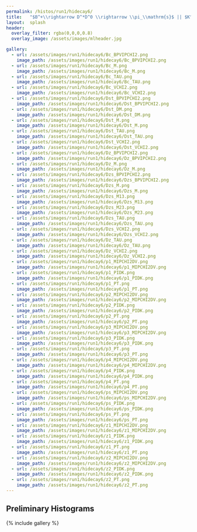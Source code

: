 ```yaml
---
permalink: /histos/run1/hidecay6/
title:   "$B^+\\rightarrow D^*D^0 \\rightarrow \\pi_\\mathrm{s}$ || $K^-\\pi^+\\pi^-\\pi^+$ || $K^+\\pi^-$"
layout:  splash
header:
  overlay_filter: rgba(0,0,0,0.8)
  overlay_image: /assets/images/mlheader.jpg

gallery:
  - url: /assets/images/run1/hidecay6/Bc_BPVIPCHI2.png
    image_path: /assets/images/run1/hidecay6/Bc_BPVIPCHI2.png
  - url: /assets/images/run1/hidecay6/Bc_M.png
    image_path: /assets/images/run1/hidecay6/Bc_M.png
  - url: /assets/images/run1/hidecay6/Bc_TAU.png
    image_path: /assets/images/run1/hidecay6/Bc_TAU.png
  - url: /assets/images/run1/hidecay6/Bc_VCHI2.png
    image_path: /assets/images/run1/hidecay6/Bc_VCHI2.png
  - url: /assets/images/run1/hidecay6/Dst_BPVIPCHI2.png
    image_path: /assets/images/run1/hidecay6/Dst_BPVIPCHI2.png
  - url: /assets/images/run1/hidecay6/Dst_DM.png
    image_path: /assets/images/run1/hidecay6/Dst_DM.png
  - url: /assets/images/run1/hidecay6/Dst_M.png
    image_path: /assets/images/run1/hidecay6/Dst_M.png
  - url: /assets/images/run1/hidecay6/Dst_TAU.png
    image_path: /assets/images/run1/hidecay6/Dst_TAU.png
  - url: /assets/images/run1/hidecay6/Dst_VCHI2.png
    image_path: /assets/images/run1/hidecay6/Dst_VCHI2.png
  - url: /assets/images/run1/hidecay6/Dz_BPVIPCHI2.png
    image_path: /assets/images/run1/hidecay6/Dz_BPVIPCHI2.png
  - url: /assets/images/run1/hidecay6/Dz_M.png
    image_path: /assets/images/run1/hidecay6/Dz_M.png
  - url: /assets/images/run1/hidecay6/Dzs_BPVIPCHI2.png
    image_path: /assets/images/run1/hidecay6/Dzs_BPVIPCHI2.png
  - url: /assets/images/run1/hidecay6/Dzs_M.png
    image_path: /assets/images/run1/hidecay6/Dzs_M.png
  - url: /assets/images/run1/hidecay6/Dzs_M13.png
    image_path: /assets/images/run1/hidecay6/Dzs_M13.png
  - url: /assets/images/run1/hidecay6/Dzs_M23.png
    image_path: /assets/images/run1/hidecay6/Dzs_M23.png
  - url: /assets/images/run1/hidecay6/Dzs_TAU.png
    image_path: /assets/images/run1/hidecay6/Dzs_TAU.png
  - url: /assets/images/run1/hidecay6/Dzs_VCHI2.png
    image_path: /assets/images/run1/hidecay6/Dzs_VCHI2.png
  - url: /assets/images/run1/hidecay6/Dz_TAU.png
    image_path: /assets/images/run1/hidecay6/Dz_TAU.png
  - url: /assets/images/run1/hidecay6/Dz_VCHI2.png
    image_path: /assets/images/run1/hidecay6/Dz_VCHI2.png
  - url: /assets/images/run1/hidecay6/p1_MIPCHI2DV.png
    image_path: /assets/images/run1/hidecay6/p1_MIPCHI2DV.png
  - url: /assets/images/run1/hidecay6/p1_PIDK.png
    image_path: /assets/images/run1/hidecay6/p1_PIDK.png
  - url: /assets/images/run1/hidecay6/p1_PT.png
    image_path: /assets/images/run1/hidecay6/p1_PT.png
  - url: /assets/images/run1/hidecay6/p2_MIPCHI2DV.png
    image_path: /assets/images/run1/hidecay6/p2_MIPCHI2DV.png
  - url: /assets/images/run1/hidecay6/p2_PIDK.png
    image_path: /assets/images/run1/hidecay6/p2_PIDK.png
  - url: /assets/images/run1/hidecay6/p2_PT.png
    image_path: /assets/images/run1/hidecay6/p2_PT.png
  - url: /assets/images/run1/hidecay6/p3_MIPCHI2DV.png
    image_path: /assets/images/run1/hidecay6/p3_MIPCHI2DV.png
  - url: /assets/images/run1/hidecay6/p3_PIDK.png
    image_path: /assets/images/run1/hidecay6/p3_PIDK.png
  - url: /assets/images/run1/hidecay6/p3_PT.png
    image_path: /assets/images/run1/hidecay6/p3_PT.png
  - url: /assets/images/run1/hidecay6/p4_MIPCHI2DV.png
    image_path: /assets/images/run1/hidecay6/p4_MIPCHI2DV.png
  - url: /assets/images/run1/hidecay6/p4_PIDK.png
    image_path: /assets/images/run1/hidecay6/p4_PIDK.png
  - url: /assets/images/run1/hidecay6/p4_PT.png
    image_path: /assets/images/run1/hidecay6/p4_PT.png
  - url: /assets/images/run1/hidecay6/ps_MIPCHI2DV.png
    image_path: /assets/images/run1/hidecay6/ps_MIPCHI2DV.png
  - url: /assets/images/run1/hidecay6/ps_PIDK.png
    image_path: /assets/images/run1/hidecay6/ps_PIDK.png
  - url: /assets/images/run1/hidecay6/ps_PT.png
    image_path: /assets/images/run1/hidecay6/ps_PT.png
  - url: /assets/images/run1/hidecay6/z1_MIPCHI2DV.png
    image_path: /assets/images/run1/hidecay6/z1_MIPCHI2DV.png
  - url: /assets/images/run1/hidecay6/z1_PIDK.png
    image_path: /assets/images/run1/hidecay6/z1_PIDK.png
  - url: /assets/images/run1/hidecay6/z1_PT.png
    image_path: /assets/images/run1/hidecay6/z1_PT.png
  - url: /assets/images/run1/hidecay6/z2_MIPCHI2DV.png
    image_path: /assets/images/run1/hidecay6/z2_MIPCHI2DV.png
  - url: /assets/images/run1/hidecay6/z2_PIDK.png
    image_path: /assets/images/run1/hidecay6/z2_PIDK.png
  - url: /assets/images/run1/hidecay6/z2_PT.png
    image_path: /assets/images/run1/hidecay6/z2_PT.png
---
```


## Preliminary Histograms
{% include gallery %}
